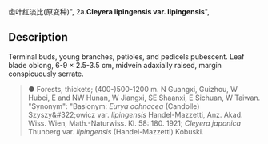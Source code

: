 齿叶红淡比(原变种)",
2a.**Cleyera lipingensis var. lipingensis**",

## Description
Terminal buds, young branches, petioles, and pedicels pubescent. Leaf blade oblong, 6-9 × 2.5-3.5 cm, midvein adaxially raised, margin conspicuously serrate.

> ●  Forests, thickets; (400-)500-1200 m. N Guangxi, Guizhou, W Hubei, E and NW Hunan, W Jiangxi, SE Shaanxi, E Sichuan, W Taiwan.
  "Synonym": "Basionym: *Eurya ochnacea* (Candolle) Szyszy&amp;#322;owicz var. *lipingensis* Handel-Mazzetti, Anz. Akad. Wiss. Wien, Math.-Naturwiss. Kl. 58: 180. 1921; *Cleyera japonica* Thunberg var. *lipingensis* (Handel-Mazzetti) Kobuski.
